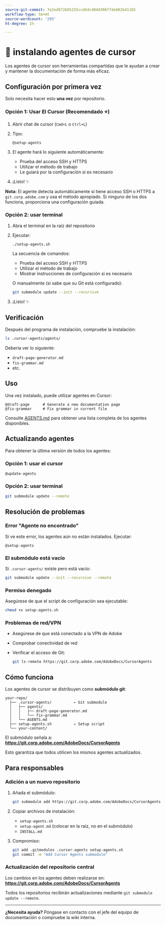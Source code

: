 ```yaml
---
source-git-commit: 7e2ed972b85255ccd64cd04d306f7de602b41165
workflow-type: tm+mt
source-wordcount: '293'
ht-degree: 1%

---
```

# 🚀 instalando agentes de cursor

Los agentes de cursor son herramientas compartidas que le ayudan a crear y mantener la documentación de forma más eficaz.

## Configuración por primera vez

Solo necesita hacer esto **una vez** por repositorio.

### Opción 1: Usar El Cursor (Recomendado ⭐)

1. Abrir chat de cursor (`Cmd+L` o `Ctrl+L`)
2. Tipo:

   ```
   @setup-agents
   ```

3. El agente hará lo siguiente automáticamente:
   - Prueba del acceso SSH y HTTPS
   - Utilizar el método de trabajo
   - Le guiará por la configuración si es necesario
4. ¡Listo! ✨

**Nota:** El agente detecta automáticamente si tiene acceso SSH o HTTPS a `git.corp.adobe.com` y usa el método apropiado. Si ninguno de los dos funciona, proporciona una configuración guiada.

### Opción 2: usar terminal

1. Abra el terminal en la raíz del repositorio
2. Ejecutar:

   ```bash
   ./setup-agents.sh
   ```

   La secuencia de comandos:
   - Prueba del acceso SSH y HTTPS
   - Utilizar el método de trabajo
   - Mostrar instrucciones de configuración si es necesario

   O manualmente (si sabe que su Git está configurado):

   ```bash
   git submodule update --init --recursive
   ```

3. ¡Listo! ✨

## Verificación

Después del programa de instalación, compruebe la instalación:

```bash
ls .cursor-agents/agents/
```

Debería ver lo siguiente:
- `draft-page-generator.md`
- `fix-grammar.md`
- etc.

## Uso

Una vez instalado, puede utilizar agentes en Cursor:

```
@draft-page      # Generate a new documentation page
@fix-grammar     # Fix grammar in current file
```

Consulte [AGENTS.md](AGENTS.md) para obtener una lista completa de los agentes disponibles.

## Actualizando agentes

Para obtener la última versión de todos los agentes:

### Opción 1: usar el cursor

```
@update-agents
```

### Opción 2: usar terminal

```bash
git submodule update --remote
```

## Resolución de problemas

### Error &quot;Agente no encontrado&quot;

Si ve este error, los agentes aún no están instalados. Ejecutar:

```
@setup-agents
```

### El submódulo está vacío

Si `.cursor-agents/` existe pero está vacío:

```bash
git submodule update --init --recursive --remote
```

### Permiso denegado

Asegúrese de que el script de configuración sea ejecutable:

```bash
chmod +x setup-agents.sh
```

### Problemas de red/VPN

- Asegúrese de que está conectado a la VPN de Adobe
- Comprobar conectividad de red
- Verificar el acceso de Git:

  ```bash
  git ls-remote https://git.corp.adobe.com/AdobeDocs/CursorAgents
  ```

## Cómo funciona

Los agentes de cursor se distribuyen como **submódulo git**:

```
your-repo/
  ├── .cursor-agents/          ← Git submodule
  │   ├── agents/
  │   │   ├── draft-page-generator.md
  │   │   └── fix-grammar.md
  │   └── AGENTS.md
  ├── setup-agents.sh          ← Setup script
  └── your-content/
```

El submódulo señala a:
**https://git.corp.adobe.com/AdobeDocs/CursorAgents**

Esto garantiza que todos utilicen los mismos agentes actualizados.

## Para responsables

### Adición a un nuevo repositorio

1. Añada el submódulo:

   ```bash
   git submodule add https://git.corp.adobe.com/AdobeDocs/CursorAgents.git .cursor-agents
   ```

2. Copiar archivos de instalación:
   - `setup-agents.sh`
   - `setup-agent.md` (colocar en la raíz, no en el submódulo)
   - `INSTALL.md`

3. Compromiso:

   ```bash
   git add .gitmodules .cursor-agents setup-agents.sh
   git commit -m "Add Cursor Agents submodule"
   ```

### Actualización del repositorio central

Los cambios en los agentes deben realizarse en:
**https://git.corp.adobe.com/AdobeDocs/CursorAgents**

Todos los repositorios recibirán actualizaciones mediante `git submodule update --remote`.

---

**¿Necesita ayuda?** Póngase en contacto con el jefe del equipo de documentación o compruebe la wiki interna.
